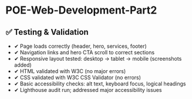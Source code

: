 # POE-Web-Development-Part2
## ✅ Testing & Validation

- ✔ Page loads correctly (header, hero, services, footer)
- ✔ Navigation links and hero CTA scroll to correct sections
- ✔ Responsive layout tested: desktop → tablet → mobile (screenshots added)
- ✔ HTML validated with W3C (no major errors)
- ✔ CSS validated with W3C CSS Validator (no errors)
- ✔ Basic accessibility checks: alt text, keyboard focus, logical headings
- ✔ Lighthouse audit run; addressed major accessibility issues
